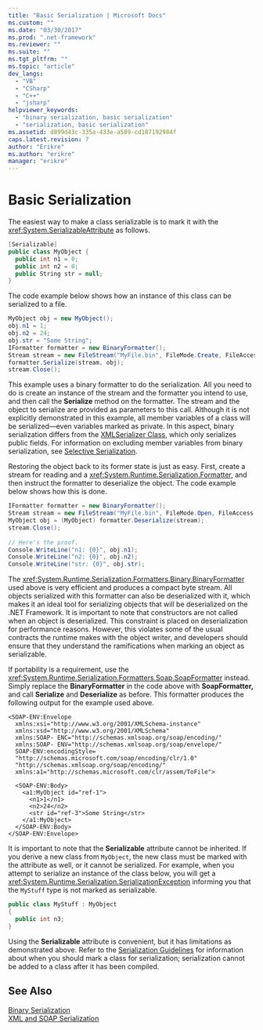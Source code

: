 ```yaml
---
title: "Basic Serialization | Microsoft Docs"
ms.custom: ""
ms.date: "03/30/2017"
ms.prod: ".net-framework"
ms.reviewer: ""
ms.suite: ""
ms.tgt_pltfrm: ""
ms.topic: "article"
dev_langs: 
  - "VB"
  - "CSharp"
  - "C++"
  - "jsharp"
helpviewer_keywords: 
  - "binary serialization, basic serialization"
  - "serialization, basic serialization"
ms.assetid: d899d43c-335a-433e-a589-cd187192984f
caps.latest.revision: 7
author: "Erikre"
ms.author: "erikre"
manager: "erikre"
---
```

# Basic Serialization
The easiest way to make a class serializable is to mark it with the <xref:System.SerializableAttribute> as follows.  
  
```csharp  
[Serializable]  
public class MyObject {  
  public int n1 = 0;  
  public int n2 = 0;  
  public String str = null;  
}  
```  
  
 The code example below shows how an instance of this class can be serialized to a file.  
  
```csharp  
MyObject obj = new MyObject();  
obj.n1 = 1;  
obj.n2 = 24;  
obj.str = "Some String";  
IFormatter formatter = new BinaryFormatter();  
Stream stream = new FileStream("MyFile.bin", FileMode.Create, FileAccess.Write, FileShare.None);  
formatter.Serialize(stream, obj);  
stream.Close();  
```  
  
 This example uses a binary formatter to do the serialization. All you need to do is create an instance of the stream and the formatter you intend to use, and then call the **Serialize** method on the formatter. The stream and the object to serialize are provided as parameters to this call. Although it is not explicitly demonstrated in this example, all member variables of a class will be serialized—even variables marked as private. In this aspect, binary serialization differs from the [XMLSerializer Class](https://msdn.microsoft.com/en-us/library/system.xml.serialization.xmlserializer.aspx), which only serializes public fields. For information on excluding member variables from binary serialization, see [Selective Serialization](../../../docs/framework/serialization/selective-serialization.md).  
  
 Restoring the object back to its former state is just as easy. First, create a stream for reading and a <xref:System.Runtime.Serialization.Formatter>, and then instruct the formatter to deserialize the object. The code example below shows how this is done.  
  
```csharp  
IFormatter formatter = new BinaryFormatter();  
Stream stream = new FileStream("MyFile.bin", FileMode.Open, FileAccess.Read, FileShare.Read);  
MyObject obj = (MyObject) formatter.Deserialize(stream);  
stream.Close();  
  
// Here's the proof.  
Console.WriteLine("n1: {0}", obj.n1);  
Console.WriteLine("n2: {0}", obj.n2);  
Console.WriteLine("str: {0}", obj.str);  
```  
  
 The <xref:System.Runtime.Serialization.Formatters.Binary.BinaryFormatter> used above is very efficient and produces a compact byte stream. All objects serialized with this formatter can also be deserialized with it, which makes it an ideal tool for serializing objects that will be deserialized on the .NET Framework. It is important to note that constructors are not called when an object is deserialized. This constraint is placed on deserialization for performance reasons. However, this violates some of the usual contracts the runtime makes with the object writer, and developers should ensure that they understand the ramifications when marking an object as serializable.  
  
 If portability is a requirement, use the <xref:System.Runtime.Serialization.Formatters.Soap.SoapFormatter> instead. Simply replace the **BinaryFormatter** in the code above with **SoapFormatter,** and call **Serialize** and **Deserialize** as before. This formatter produces the following output for the example used above.  
  
```  
<SOAP-ENV:Envelope  
  xmlns:xsi="http://www.w3.org/2001/XMLSchema-instance"  
  xmlns:xsd="http://www.w3.org/2001/XMLSchema"   
  xmlns:SOAP- ENC="http://schemas.xmlsoap.org/soap/encoding/"  
  xmlns:SOAP- ENV="http://schemas.xmlsoap.org/soap/envelope/"  
  SOAP-ENV:encodingStyle=  
  "http://schemas.microsoft.com/soap/encoding/clr/1.0"  
  "http://schemas.xmlsoap.org/soap/encoding/"  
  xmlns:a1="http://schemas.microsoft.com/clr/assem/ToFile">  
  
  <SOAP-ENV:Body>  
    <a1:MyObject id="ref-1">  
      <n1>1</n1>  
      <n2>24</n2>  
      <str id="ref-3">Some String</str>  
    </a1:MyObject>  
  </SOAP-ENV:Body>  
</SOAP-ENV:Envelope>  
```  
  
 It is important to note that the **Serializable** attribute cannot be inherited. If you derive a new class from `MyObject`, the new class must be marked with the attribute as well, or it cannot be serialized. For example, when you attempt to serialize an instance of the class below, you will get a <xref:System.Runtime.Serialization.SerializationException> informing you that the `MyStuff` type is not marked as serializable.  
  
```csharp  
public class MyStuff : MyObject   
{  
  public int n3;  
}  
```  
  
 Using the **Serializable** attribute is convenient, but it has limitations as demonstrated above. Refer to the [Serialization Guidelines](../../../docs/framework/serialization/serialization-guidelines.md) for information about when you should mark a class for serialization; serialization cannot be added to a class after it has been compiled.  
  
## See Also  
 [Binary Serialization](../../../docs/framework/serialization/binary-serialization.md)   
 [XML and SOAP Serialization](../../../docs/framework/serialization/xml-and-soap-serialization.md)